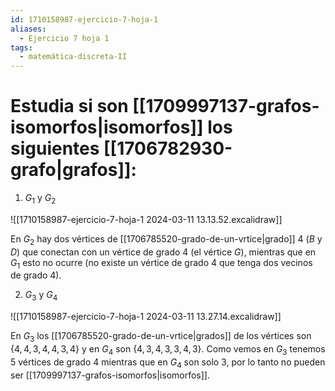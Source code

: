 ```yaml
---
id: 1710158987-ejercicio-7-hoja-1
aliases:
  - Ejercicio 7 hoja 1
tags:
  - matemática-discreta-II
---
```


# Estudia si son [[1709997137-grafos-isomorfos|isomorfos]] los siguientes [[1706782930-grafo|grafos]]:

1. $G_1$ y $G_2$

![[1710158987-ejercicio-7-hoja-1 2024-03-11 13.13.52.excalidraw]]

En $G_2$ hay dos vértices de [[1706785520-grado-de-un-vrtice|grado]] 4 ($B$ y $D$) que conectan con un vértice de grado 4 (el vértice $G$), mientras que en $G_1$ esto no ocurre (no existe un vértice de grado 4 que tenga dos vecinos de grado 4).

2. $G_{3}$ y $G_{4}$

![[1710158987-ejercicio-7-hoja-1 2024-03-11 13.27.14.excalidraw]]

En $G_3$ los [[1706785520-grado-de-un-vrtice|grados]] de los vértices son $\{4,4,3,4,4,3,4\}$ y en $G_4$ son $\{4,3,4,3,3,4,3\}$. Como vemos en $G_3$ tenemos 5 vértices de grado $4$ mientras que en $G_4$ son solo 3, por lo tanto no pueden ser [[1709997137-grafos-isomorfos|isomorfos]].
